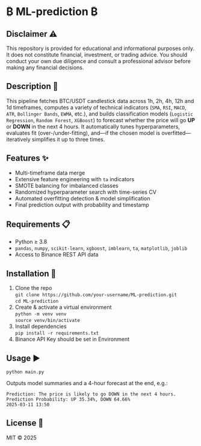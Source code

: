 # ₿ ML-prediction ₿

## Disclaimer ⚠️
This repository is provided for educational and informational purposes only. It does not constitute financial, investment, or trading advice. You should conduct your own due diligence and consult a professional advisor before making any financial decisions.

## Description 📝
This pipeline fetches BTC/USDT candlestick data across 1h, 2h, 4h, 12h and 1d timeframes, computes a variety of technical indicators (`SMA`, `RSI`, `MACD`, `ATR`, `Bollinger Bands`, `EWMA`, etc.), and builds classification models (`Logistic Regression`, `Random Forest`, `XGBoost`) to forecast whether the price will go **UP** or **DOWN** in the next 4 hours. It automatically tunes hyperparameters, evaluates fit (over-/under-fitting), and—if the chosen model is overfitted—iteratively simplifies it up to three times.

## Features ✨
- Multi-timeframe data merge  
- Extensive feature engineering with `ta` indicators  
- SMOTE balancing for imbalanced classes  
- Randomized hyperparameter search with time-series CV  
- Automated overfitting detection & model simplification  
- Final prediction output with probability and timestamp  

## Requirements 📋
- Python ≥ 3.8  
- `pandas`, `numpy`, `scikit-learn`, `xgboost`, `imblearn`, `ta`, `matplotlib`, `joblib`  
- Access to Binance REST API data  

## Installation 🚀
1. Clone the repo  
   `git clone https://github.com/your-username/ML-prediction.git`  
   `cd ML-prediction`  
2. Create & activate a virtual environment  
   `python -m venv venv`  
   `source venv/bin/activate`  
3. Install dependencies  
   `pip install -r requirements.txt`
4. Binance API Key should be set in Environment

## Usage ▶️
`python main.py`  

Outputs model summaries and a 4-hour forecast at the end, e.g.:  
```shell
Prediction: The price is likely to go DOWN in the next 4 hours.  
Prediction Probability: UP 35.34%, DOWN 64.66%  
2025-03-11 13:50
```

## License 📄
MIT © 2025

